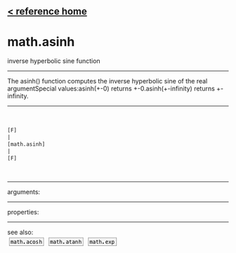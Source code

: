 [< reference home](ceammc_lib.html)
---

# math.asinh


inverse hyperbolic sine function

---

The asinh() function computes the inverse hyperbolic sine of the real
            argumentSpecial values:asinh(+-0) returns +-0.asinh(+-infinity) returns +-infinity.<br>


---


```


[F]
|
[math.asinh]
|
[F]

            
```

---
arguments:


---
properties:


---
see also:<br>
[![math.acosh](img/object_math.acosh.png)](math.acosh.html)
[![math.atanh](img/object_math.atanh.png)](math.atanh.html)
[![math.exp](img/object_math.exp.png)](math.exp.html)
